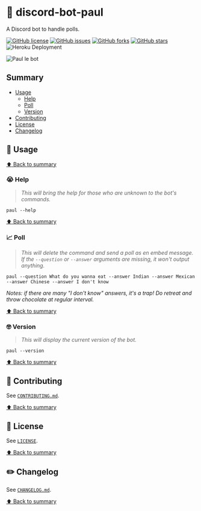# :robot: discord-bot-paul

A Discord bot to handle polls.

[![GitHub license](https://img.shields.io/github/license/aminnairi/discord-bot-paul)](https://github.com/aminnairi/discord-bot-paul/blob/next/LICENSE) [![GitHub issues](https://img.shields.io/github/issues/aminnairi/discord-bot-paul)](https://github.com/aminnairi/discord-bot-paul/issues) [![GitHub forks](https://img.shields.io/github/forks/aminnairi/discord-bot-paul)](https://github.com/aminnairi/discord-bot-paul/network) [![GitHub stars](https://img.shields.io/github/stars/aminnairi/discord-bot-paul)](https://github.com/aminnairi/discord-bot-paul/stargazers) ![Heroku Deployment](https://github.com/aminnairi/discord-bot-paul/workflows/Heroku%20Deployment/badge.svg?branch=latest)

![Paul le bot](https://i.ibb.co/jGvnmK7/paul-le-bot.png)

## Summary

- [Usage](#thinking-usage)
    - [Help](#sob-help)
    - [Poll](#chart_with_upwards_trend-poll)
    - [Version](#nerd_face-version)
- [Contributing](#pray-contributing)
- [License](#page_with_curl-license)
- [Changelog](#pencil2-changelog)

## :thinking: Usage

[:arrow_up: Back to summary](#summary)

### :sob: Help

> *This will bring the help for those who are unknown to the bot's commands.*

```console
paul --help
```

[:arrow_up: Back to summary](#summary)

### :chart_with_upwards_trend: Poll

> *This will delete the command and send a poll as en embed message. If the `--question` or `--answer` arguments are missing, it won't output anything.*

```console
paul --question What do you wanna eat --answer Indian --answer Mexican --answer Chinese --answer I don't know
```

*Notes: if there are many "I don't know" answers, it's a trap! Do retreat and throw chocolate at regular interval.*

[:arrow_up: Back to summary](#summary)

### :nerd_face: Version

> *This will display the current version of the bot.*

```console
paul --version
```

[:arrow_up: Back to summary](#summary)

## :pray: Contributing

See [`CONTRIBUTING.md`](./CONTRIBUTING.md).

[:arrow_up: Back to summary](#summary)

## :page_with_curl: License

See [`LICENSE`](./LICENSE).

[:arrow_up: Back to summary](#summary)

## :pencil2: Changelog

See [`CHANGELOG.md`](./CHANGELOG.md).

[:arrow_up: Back to summary](#summary)
